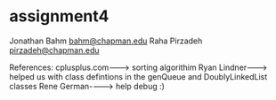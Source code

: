 # assignment4 
Jonathan Bahm    bahm@chapman.edu 
Raha Pirzadeh    pirzadeh@chapman.edu

References: 
cplusplus.com---> sorting algorithim
Ryan Lindner---> helped us with class defintions in the genQueue and DoublyLinkedList classes 
Rene German----> help debug :)



